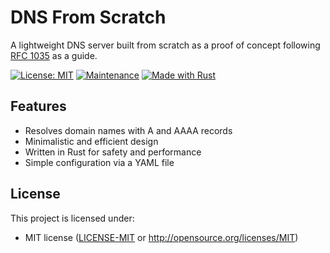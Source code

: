 # DNS From Scratch
A lightweight DNS server built from scratch as a proof of concept following [RFC 1035](https://www.ietf.org/rfc/rfc1035.txt) as a guide.

[![License: MIT](https://img.shields.io/badge/License-MIT-yellow.svg)](https://opensource.org/licenses/MIT)
[![Maintenance](https://img.shields.io/badge/Maintained%3F-yes-green.svg)](https://GitHub.com/Naereen/StrapDown.js/graphs/commit-activity)
[![Made with Rust](https://img.shields.io/badge/Made%20with-Rust-1f425f.svg)](https://www.rust-lang.org/)

## Features

- Resolves domain names with A and AAAA records
- Minimalistic and efficient design
- Written in Rust for safety and performance
- Simple configuration via a YAML file

## License

This project is licensed under:
- MIT license ([LICENSE-MIT](LICENSE-MIT) or http://opensource.org/licenses/MIT)


